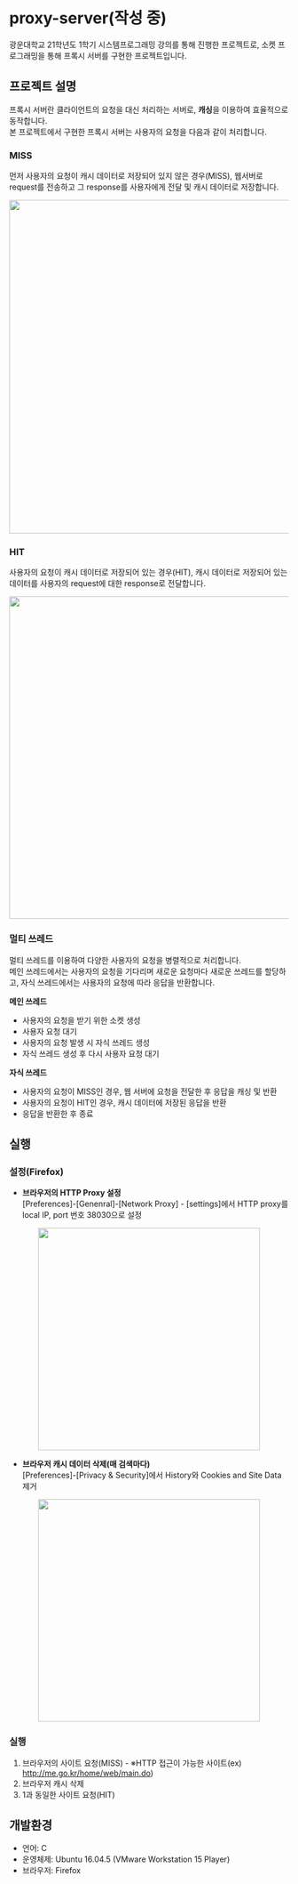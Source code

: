 # proxy-server(작성 중)
광운대학교 21학년도 1학기 시스템프로그래밍 강의를 통해 진행한 프로젝트로, 소켓 프로그래밍을 통해 프록시 서버를 구현한 프로젝트입니다. 

## 프로젝트 설명
프록시 서버란 클라이언트의 요청을 대신 처리하는 서버로, **캐싱**을 이용하여 효율적으로 동작합니다.   
본 프로젝트에서 구현한 프록시 서버는 사용자의 요청을 다음과 같이 처리합니다.  

### MISS
먼저 사용자의 요청이 캐시 데이터로 저장되어 있지 않은 경우(MISS), 웹서버로 request를 전송하고 그 response를 사용자에게 전달 및 캐시 데이터로 저장합니다.   
<p align = "center">
<img src = "https://user-images.githubusercontent.com/71579787/210266488-4e092e85-3b04-4ecb-869d-bdceff19a4b9.png" width = "600">
</p>

### **HIT**
사용자의 요청이 캐시 데이터로 저장되어 있는 경우(HIT), 캐시 데이터로 저장되어 있는 데이터를 사용자의 request에 대한 response로 전달합니다.

<p align = "center">
<img src = "https://user-images.githubusercontent.com/71579787/210267031-7c92f7c2-04d9-491b-a526-5b6a19a21c3d.png" width = "580">
</p>

### 멀티 쓰레드
멀티 쓰레드를 이용하여 다양한 사용자의 요청을 병렬적으로 처리합니다.  
메인 쓰레드에서는 사용자의 요청을 기다리며 새로운 요청마다 새로운 쓰레드를 할당하고, 자식 쓰레드에서는 사용자의 요청에 따라 응답을 반환합니다. 

**메인 쓰레드**
* 사용자의 요청을 받기 위한 소켓 생성
* 사용자 요청 대기
* 사용자의 요청 발생 시 자식 쓰레드 생성
* 자식 쓰레드 생성 후 다시 사용자 요청 대기

**자식 쓰레드**
* 사용자의 요청이 MISS인 경우, 웹 서버에 요청을 전달한 후 응답을 캐싱 및 반환
* 사용자의 요청이 HIT인 경우, 캐시 데이터에 저장된 응답을 반환
* 응답을 반환한 후 종료

## 실행
### 설정(Firefox)
* **브라우저의 HTTP Proxy 설정**<br>
[Preferences]-[Genenral]-[Network Proxy] - [settings]에서 HTTP proxy를 local IP, port 번호 38030으로 설정
<p align = "center">
<img src = "https://user-images.githubusercontent.com/71579787/210311845-cb682ee7-7c47-40c3-bdf0-d378e6aafe09.png" width = "400">
</p>

* **브라우저 캐시 데이터 삭제(매 검색마다)**<br>
[Preferences]-[Privacy & Security]에서 History와 Cookies and Site Data 제거
<p align = "center">
<img src = "https://user-images.githubusercontent.com/71579787/210312302-4ebf4d95-83be-4c5d-a9ae-abdfb6ef2a23.png" width = "400">
</p>

### 실행
1. 브라우저의 사이트 요청(MISS) - ※HTTP 접근이 가능한 사이트(ex) http://me.go.kr/home/web/main.do)
2. 브라우저 캐시 삭제
3. 1과 동일한 사이트 요청(HIT)


## 개발환경
* 언어: C
* 운영체제: Ubuntu 16.04.5 (VMware Workstation 15 Player)
* 브라우저: Firefox

